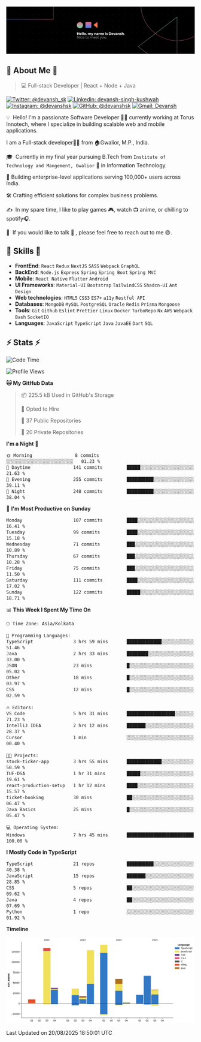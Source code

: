 ![Banner](./Devansh%20Singh%20Banner.png)

## 👋 About Me 👋

> 💻 Full-stack Developer | React + Node + Java

[![Twitter: @devansh_sk](https://img.shields.io/twitter/follow/devansh_sk?style=social)](https://twitter.com/devansh_sk)
[![Linkedin: devansh-singh-kushwah](https://img.shields.io/badge/-Devansh%20Singh%20Kushwah-blue?style=flat-square&logo=Linkedin&logoColor=white&link=https://www.linkedin.com/in/devanshsk/)](https://www.linkedin.com/in/devanshsk/)
[![Instagram: @devanshsk](https://img.shields.io/badge/-devanshsk-E4405F?style=flat-square&logo=instagram&logoColor=white)](https://instagram.com/devanshsk)
[![GitHub: @devanshsk](https://img.shields.io/github/followers/devanshsk?label=follow&style=social)](https://github.com/devanshsk)
[![Gmail: Devansh](https://img.shields.io/badge/Gmail-D14836?style=flat-square&logo=gmail&logoColor=white)](mailto:work.devanshsk@gmail.com)

💡 &nbsp;Hello! I'm a passionate Software Developer 🧑‍💻 currently working at Torus Innotech, where I specialize in building scalable web and mobile applications.

I am a Full-stack developer🧑‍💻 from 🏠Gwalior, M.P., India.

🎓 &nbsp;Currently in my final year pursuing B.Tech from `Institute of Technology and Mangement, Gwalior` 🏫 in Information Technology.

💼 Building enterprise-level applications serving 100,000+ users across India.

🛠️ Crafting efficient solutions for complex business problems.

✍️ &nbsp;In my spare time, I like to play games 🎮, watch 📺 anime, or chilling to spotify🎧.

💬 &nbsp;If you would like to talk 👋 , please feel free to reach out to me 😄.

##  🎉 Skills  🎉
- **FrontEnd**: `React` `Redux` `NextJS` `SASS` `Webpack` `GraphQL`
- **BackEnd**: `Node.js` `Express` `Spring` `Spring Boot` `Spring MVC`
- **Mobile**: `React Native` `Flutter` `Android` 
- **UI Frameworks**: `Material-UI` `Bootstrap` `TailwindCSS` `Shadcn-UI` `Ant Design`
- **Web technologies**: `HTML5` `CSS3` `ES7+` `a11y` `Restful API` 
- **Databases**: `MongoDB` `MySQL` `PostgreSQL` `Oracle` `Redis` `Prisma` `Mongoose`
- **Tools**: `Git` `Github` `Eslint` `Prettier` `Linux` `Docker` `TurboRepo` `Nx` `AWS` `Webpack` `Bash` `SocketIO`
- **Languages**: `JavaScript` `TypeScript` `Java` `JavaEE` `Dart` `SQL`

## ⚡ Stats ⚡
<!--START_SECTION:waka-->
![Code Time](http://img.shields.io/badge/Code%20Time-564%20hrs%2043%20mins-blue)

![Profile Views](http://img.shields.io/badge/Profile%20Views-0-blue)

**🐱 My GitHub Data** 

> 📦 225.5 kB Used in GitHub's Storage 
 > 
> 💼 Opted to Hire
 > 
> 📜 37 Public Repositories 
 > 
> 🔑 20 Private Repositories 
 > 
**I'm a Night 🦉** 

```text
🌞 Morning                8 commits           ░░░░░░░░░░░░░░░░░░░░░░░░░   01.23 % 
🌆 Daytime                141 commits         █████░░░░░░░░░░░░░░░░░░░░   21.63 % 
🌃 Evening                255 commits         ██████████░░░░░░░░░░░░░░░   39.11 % 
🌙 Night                  248 commits         ██████████░░░░░░░░░░░░░░░   38.04 % 
```
📅 **I'm Most Productive on Sunday** 

```text
Monday                   107 commits         ████░░░░░░░░░░░░░░░░░░░░░   16.41 % 
Tuesday                  99 commits          ████░░░░░░░░░░░░░░░░░░░░░   15.18 % 
Wednesday                71 commits          ███░░░░░░░░░░░░░░░░░░░░░░   10.89 % 
Thursday                 67 commits          ███░░░░░░░░░░░░░░░░░░░░░░   10.28 % 
Friday                   75 commits          ███░░░░░░░░░░░░░░░░░░░░░░   11.50 % 
Saturday                 111 commits         ████░░░░░░░░░░░░░░░░░░░░░   17.02 % 
Sunday                   122 commits         █████░░░░░░░░░░░░░░░░░░░░   18.71 % 
```


📊 **This Week I Spent My Time On** 

```text
🕑︎ Time Zone: Asia/Kolkata

💬 Programming Languages: 
TypeScript               3 hrs 59 mins       █████████████░░░░░░░░░░░░   51.46 % 
Java                     2 hrs 33 mins       ████████░░░░░░░░░░░░░░░░░   33.00 % 
JSON                     23 mins             █░░░░░░░░░░░░░░░░░░░░░░░░   05.02 % 
Other                    18 mins             █░░░░░░░░░░░░░░░░░░░░░░░░   03.97 % 
CSS                      12 mins             █░░░░░░░░░░░░░░░░░░░░░░░░   02.59 % 

🔥 Editors: 
VS Code                  5 hrs 31 mins       ██████████████████░░░░░░░   71.23 % 
IntelliJ IDEA            2 hrs 12 mins       ███████░░░░░░░░░░░░░░░░░░   28.37 % 
Cursor                   1 min               ░░░░░░░░░░░░░░░░░░░░░░░░░   00.40 % 

🐱‍💻 Projects: 
stock-ticker-app         3 hrs 55 mins       █████████████░░░░░░░░░░░░   50.59 % 
TUF-DSA                  1 hr 31 mins        █████░░░░░░░░░░░░░░░░░░░░   19.61 % 
react-production-setup   1 hr 12 mins        ████░░░░░░░░░░░░░░░░░░░░░   15.57 % 
ticket-booking           30 mins             ██░░░░░░░░░░░░░░░░░░░░░░░   06.47 % 
Java Basics              25 mins             █░░░░░░░░░░░░░░░░░░░░░░░░   05.47 % 

💻 Operating System: 
Windows                  7 hrs 45 mins       █████████████████████████   100.00 % 
```

**I Mostly Code in TypeScript** 

```text
TypeScript               21 repos            ██████████░░░░░░░░░░░░░░░   40.38 % 
JavaScript               15 repos            ███████░░░░░░░░░░░░░░░░░░   28.85 % 
CSS                      5 repos             ██░░░░░░░░░░░░░░░░░░░░░░░   09.62 % 
Java                     4 repos             ██░░░░░░░░░░░░░░░░░░░░░░░   07.69 % 
Python                   1 repo              ░░░░░░░░░░░░░░░░░░░░░░░░░   01.92 % 
```



**Timeline**

![Lines of Code chart](https://raw.githubusercontent.com/DevanshSK/DevanshSK/main/assets/bar_graph.png)


 Last Updated on 20/08/2025 18:50:01 UTC
<!--END_SECTION:waka-->
